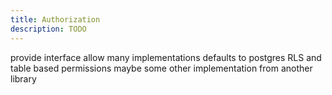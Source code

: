 ```yaml
---
title: Authorization
description: TODO
---
```


provide interface allow many implementations
defaults to postgres RLS and table based permissions
maybe some other implementation from another library